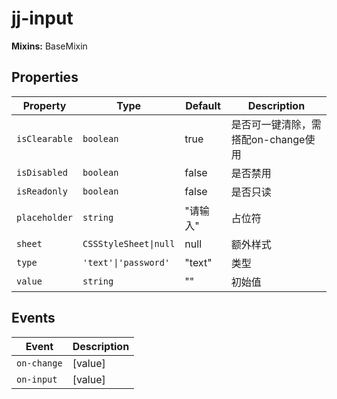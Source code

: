 # jj-input

**Mixins:** BaseMixin

## Properties

| Property      | Type                  | Default | Description            |
|---------------|-----------------------|---------|------------------------|
| `isClearable` | `boolean`             | true    | 是否可一键清除，需搭配on-change使用 |
| `isDisabled`  | `boolean`             | false   | 是否禁用                   |
| `isReadonly`  | `boolean`             | false   | 是否只读                   |
| `placeholder` | `string`              | "请输入"   | 占位符                    |
| `sheet`       | `CSSStyleSheet\|null` | null    | 额外样式                   |
| `type`        | `'text'\|'password'`  | "text"  | 类型                     |
| `value`       | `string`              | ""      | 初始值                    |

## Events

| Event       | Description |
|-------------|-------------|
| `on-change` | [value]     |
| `on-input`  | [value]     |
